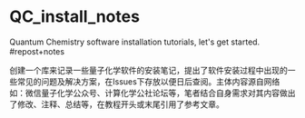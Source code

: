 # QC_install_notes
Quantum Chemistry software installation tutorials, let's get started. #repost+notes

创建一个库来记录一些量子化学软件的安装笔记，提出了软件安装过程中出现的一些常见的问题及解决方案，在Issues下存放以便日后查阅。主体内容源自网络如：微信量子化学公众号、计算化学公社论坛等，笔者结合自身需求对其内容做出了修改、注释、总结等，在教程开头或末尾引用了参考文章。
